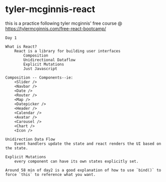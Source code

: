 # tyler-mcginnis-react
this is a practice following tyler mcginnis' free course @ https://tylermcginnis.com/free-react-bootcamp/

~~~~Notes~~~~~~~ 
Day 1

What is React?
    React is a library for building user interfaces
        Composition
        Unidirectional Dataflow
        Explicit Mutations
        Just Javascript

Composition -- Components--ie:
    <Slider />
    <Navbar />
    <Date />
    <Router />
    <Map />
    <Datepicker />
    <Header />
    <Calendar />
    <Avatar />
    <Carousel />
    <Chart />
    <Icon />

Unidirection Data Flow
    Event handlers update the state and react renders the UI based on the state.

Explicit Mutations
    every component can have its own states explicitly set.

Around 58 min of day2 is a good explanation of how to use `bind()` to force `this` to reference what you want.